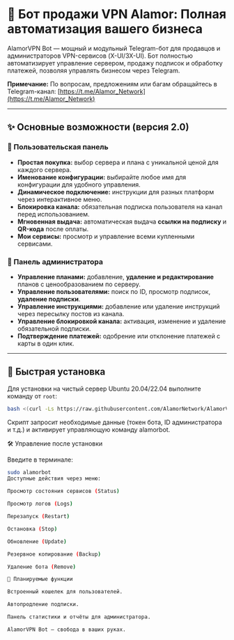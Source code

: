 # 🚀 Бот продажи VPN Alamor: Полная автоматизация вашего бизнеса

AlamorVPN Bot — мощный и модульный Telegram-бот для продавцов и администраторов VPN-сервисов (X-UI/3X-UI). Бот полностью автоматизирует управление сервером, продажу подписок и обработку платежей, позволяя управлять бизнесом через Telegram.

**Примечание:** По вопросам, предложениям или багам обращайтесь в Telegram-канал: [https://t.me/Alamor_Network](https://t.me/Alamor_Network)

---

## ✨ Основные возможности (версия 2.0)

### 👤 Пользовательская панель
- **Простая покупка:** выбор сервера и плана с уникальной ценой для каждого сервера.
- **Именование конфигурации:** выбирайте любое имя для конфигурации для удобного управления.
- **Динамическое подключение:** инструкции для разных платформ через интерактивное меню.
- **Блокировка канала:** обязательная подписка пользователя на канал перед использованием.
- **Мгновенная выдача:** автоматическая выдача **ссылки на подписку** и **QR-кода** после оплаты.
- **Мои сервисы:** просмотр и управление всеми купленными сервисами.

### 💼 Панель администратора
- **Управление планами:** добавление, **удаление и редактирование** планов с ценообразованием по серверу.
- **Управление пользователями:** поиск по ID, просмотр подписок, **удаление подписки**.
- **Управление инструкциями:** добавление или удаление инструкций через пересылку постов из канала.
- **Управление блокировкой канала:** активация, изменение и удаление обязательной подписки.
- **Подтверждение платежей:** одобрение или отклонение платежей с карты в один клик.

---

## 🚀 Быстрая установка

Для установки на чистый сервер Ubuntu 20.04/22.04 выполните команду от `root`:

```bash
bash <(curl -Ls https://raw.githubusercontent.com/AlamorNetwork/AlamorVPN_Bot/main/install.sh) install
```
Скрипт запросит необходимые данные (токен бота, ID администратора и т.д.) и активирует управляющую команду alamorbot.

🛠️ Управление после установки

Введите в терминале:
```bash
sudo alamorbot
Доступные действия через меню:

Просмотр состояния сервисов (Status)

Просмотр логов (Logs)

Перезапуск (Restart)

Остановка (Stop)

Обновление (Update)

Резервное копирование (Backup)

Удаление бота (Remove)

🔮 Планируемые функции

Встроенный кошелек для пользователей.

Автопродление подписки.

Панель статистики и отчёты для администратора.

AlamorVPN Bot — свобода в ваших руках.
